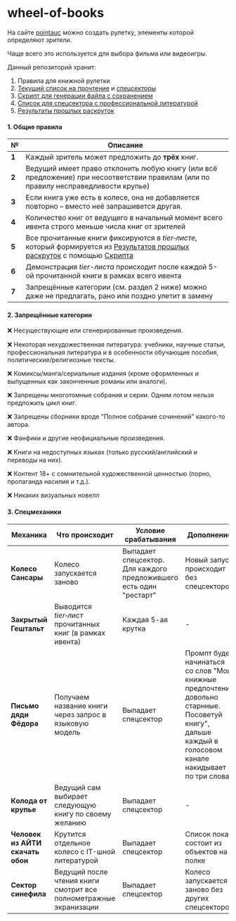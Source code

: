 # wheel-of-books
На сайте [pointauc](https://ru.pointauc.com/) можно создать рулетку, элементы которой определяют зрители.

Чаще всего это используется для выбора фильма или видеоигры.

Данный репозиторий хранит:
 1. Правила для книжной рулетки
 2. [Текущий список на прочтение](./books.md) и [спецсекторы](./sectors.md)
 3. [Скрипт для генерации файла с сохранением](./genSaveJson.sh)
 4. [Список для спецсектора с профессиональной литературой](./infotech_books.md)
 5. [Результаты прошлых раскруток](./results.md)

#### **1. Общие правила**  
| № | Описание |
|---|----------|
| **1** | Каждый зритель может предложить до **трёх** книг. |
| **2** | Ведущий имеет право отклонить любую книгу (или всё предложение) при несоответствии правилам (или по правилу несправедливости крупье) |
| **3** | Если книга уже есть в колесе, она не добавляется повторно – вместо неё запрашивется другая. |
| **4** | Количество книг от ведущего в начальный момент всего ивента строго меньше числа книг от зрителей |
| **5** | Все прочитанные книги фиксируются в *tier‑листе*, который формируется из [Результатов прошлых раскруток](./results.md) с помощью [Скрипта](./tierListGenerator.py)|
| **6** | Демонстрация *tier-листа* происходит после каждой 5-ой прочитанной книги в рамках всего ивента |
| **7** | Запрещённые категории (см. раздел 2 ниже) можно даже не предлагать, рано или поздно улетит в замену |

#### **2. Запрещённые категории** 
❌ Несуществующие или сгенерированные произведения.

❌ Некоторая нехудожественная литература: учебники, научные статьи, профессиональная литература и в особенности обучающие пособия, политические/религиозные тексты.

❌ Комиксы/манга/сериальные издания (кроме оформленных и выпущенных как законченные романы или аналоги).

❌ Запрещены многотомные собрания и серии. Одним лотом нельзя предложить цикл книг.

❌ Запрещены сборники вроде "Полное собрание сочинений" какого-то автора.

❌ Фанфики и другие неофициальные произведения.

❌ Книги на недоступных языках (только русский/английский и переводы на них).

❌ Контент 18+ с сомнительной художественной ценностью (порно, пропаганда насилия и т.д.).

❌ Никаких визуальных новелл

#### **3. Спецмеханики** 
| Механика | Что происходит | Условие срабатывания | Дополнение |
|----------|-----------------|-------------------|-------------------|
| **Колесо Сансары** | Колесо запускается заново | Выпадает спецсектор. Для каждого предложившего есть один "рестарт"| Новый запуск происходит без спецсекторов |
| **Закрытый Гештальт** | Выводится *tier‑лист* прочитанных книг (в рамках ивента) | Каждая 5-ая крутка |-|
| **Письмо дяди Фёдора** | Получаем название книги через запрос в языковую модель | Выпадает спецсектор | Промпт будет начинаться со слов "Мои книжные предпочтения довольно старнные. Посоветуй книгу", дальше каждый в голосовом канале накидывает по три слова |
| **Колода от крупье** | Ведущий сам выбирает следующую книгу по своему желанию | Выпадает спецсектор |-|
| **Человек из АЙТИ скачать обои** | Крутится отдельное колесо с IT-шной литературой | Выпадает спецсектор | Список пока состоит из объектов на полке |
| **Сектор синефила** | Ведущий после чтения книги смотрит все полнометражные экранизации | Выпадает спецсектор | Колесо запускается заново без других спецсекторов |
